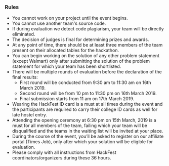 ### Rules
*	You cannot work on your project until the event begins.
*	You cannot use another team's source code.
*	If during evaluation we detect code plagiarism, your team will be directly eliminated.
*	The decision of judges is final for determining prizes and awards.
*	At any point of time, there should be at least three members of the team present on their allocated tables for the hackathon.
*	You can begin working on the solution of any other problem statement (except Walmart) only after submitting the solution of the problem statement for which your team has been shortlisted.
*	There will be multiple rounds of evaluation before the declaration of the final results:
    -	First round will be conducted from 9:30 am to 11:30 am on 16th March 2019.
    -	Second round will be from 10 pm to 11:30 pm on 16th March 2019.
    -	Final submission starts from 11 am on 17th March 2019. 
*	Wearing the HackFest ID card is a must at all times during the event and the participants are required to carry their college ID cards as well for late hostel entry.
*	Attending the opening ceremony at 6:30 pm on 15th March, 2019 is a must for all members of the team, failing which your team will be disqualified and the teams in the waiting list will be invited at your place.
*	During the course of the event, you’ll be asked to register on our affiliate portal (Times Job), only after which your solution will be eligible for evaluation.
*	Please comply with all instructions from HackFest coordinators/organizers during these 36 hours.
